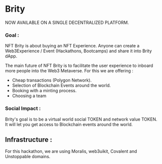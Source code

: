 # Brity 


NOW AVAILABLE ON A SINGLE DECENTRALIZED PLATFORM. 


### Goal : 

NFT Brity is about buying an NFT Experience. Anyone can create a Web3Experience / Event (Hackathons, Bootcamps) and share it into Brity dApp. 

The main future of NFT Brity is to facilitate the user experience to inboard more people into the Web3 Metaverse. For this we are offering :

- Cheap transactions (Polygon Network). 
- Selection of Blockchain Events around the world. 
- Booking with a minting process. 
- Choosing a team 


### Social Impact : 

Brity's goal is to be a virtual world social TOKEN and network value TOKEN. It will let you get access to Blockchain events around the world. 


## Infrastructure : 

For this hackathon, we are using Moralis, web3uikit, Covalent and Unstoppable domains.





